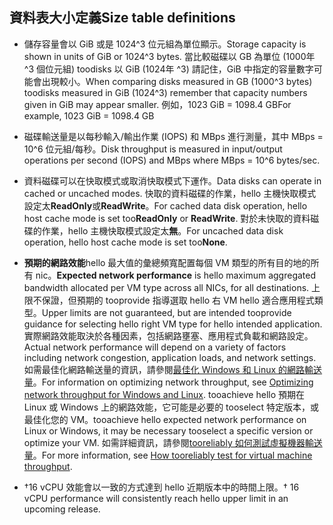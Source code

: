 
## <a name="size-table-definitions"></a><span data-ttu-id="8a5c8-101">資料表大小定義</span><span class="sxs-lookup"><span data-stu-id="8a5c8-101">Size table definitions</span></span>

- <span data-ttu-id="8a5c8-102">儲存容量會以 GiB 或是 1024^3 位元組為單位顯示。</span><span class="sxs-lookup"><span data-stu-id="8a5c8-102">Storage capacity is shown in units of GiB or 1024^3 bytes.</span></span> <span data-ttu-id="8a5c8-103">當比較磁碟以 GB 為單位 (1000年 ^3 個位元組) toodisks 以 GiB (1024年 ^3) 請記住，GiB 中指定的容量數字可能會出現較小。</span><span class="sxs-lookup"><span data-stu-id="8a5c8-103">When comparing disks measured in GB (1000^3 bytes) toodisks measured in GiB (1024^3) remember that capacity numbers given in GiB may appear smaller.</span></span> <span data-ttu-id="8a5c8-104">例如，1023 GiB = 1098.4 GB</span><span class="sxs-lookup"><span data-stu-id="8a5c8-104">For example, 1023 GiB = 1098.4 GB</span></span>
- <span data-ttu-id="8a5c8-105">磁碟輸送量是以每秒輸入/輸出作業 (IOPS) 和 MBps 進行測量，其中 MBps = 10^6 位元組/每秒。</span><span class="sxs-lookup"><span data-stu-id="8a5c8-105">Disk throughput is measured in input/output operations per second (IOPS) and MBps where MBps = 10^6 bytes/sec.</span></span>
- <span data-ttu-id="8a5c8-106">資料磁碟可以在快取模式或取消快取模式下運作。</span><span class="sxs-lookup"><span data-stu-id="8a5c8-106">Data disks can operate in cached or uncached modes.</span></span> <span data-ttu-id="8a5c8-107">快取的資料磁碟的作業，hello 主機快取模式設定太**ReadOnly**或**ReadWrite**。</span><span class="sxs-lookup"><span data-stu-id="8a5c8-107">For cached data disk operation, hello host cache mode is set too**ReadOnly** or **ReadWrite**.</span></span>  <span data-ttu-id="8a5c8-108">對於未快取的資料磁碟的作業，hello 主機快取模式設定太**無**。</span><span class="sxs-lookup"><span data-stu-id="8a5c8-108">For uncached data disk operation, hello host cache mode is set too**None**.</span></span>
- <span data-ttu-id="8a5c8-109">**預期的網路效能**hello 最大值的彙總頻寬配置每個 VM 類型的所有目的地的所有 nic。</span><span class="sxs-lookup"><span data-stu-id="8a5c8-109">**Expected network performance** is hello maximum aggregated bandwidth allocated per VM type across all NICs, for all destinations.</span></span> <span data-ttu-id="8a5c8-110">上限不保證，但預期的 tooprovide 指導選取 hello 右 VM hello 適合應用程式類型。</span><span class="sxs-lookup"><span data-stu-id="8a5c8-110">Upper limits are not guaranteed, but are intended tooprovide guidance for selecting hello right VM type for hello intended application.</span></span> <span data-ttu-id="8a5c8-111">實際網路效能取決於各種因素，包括網路壅塞、應用程式負載和網路設定。</span><span class="sxs-lookup"><span data-stu-id="8a5c8-111">Actual network performance will depend on a variety of factors including network congestion, application loads, and network settings.</span></span> <span data-ttu-id="8a5c8-112">如需最佳化網路輸送量的資訊，請參閱[最佳化 Windows 和 Linux 的網路輸送量](../articles/virtual-network/virtual-network-optimize-network-bandwidth.md)。</span><span class="sxs-lookup"><span data-stu-id="8a5c8-112">For information on optimizing network throughput, see [Optimizing network throughput for Windows and Linux](../articles/virtual-network/virtual-network-optimize-network-bandwidth.md).</span></span> <span data-ttu-id="8a5c8-113">tooachieve hello 預期在 Linux 或 Windows 上的網路效能，它可能是必要的 tooselect 特定版本，或最佳化您的 VM。</span><span class="sxs-lookup"><span data-stu-id="8a5c8-113">tooachieve hello expected network performance on Linux or Windows, it may be necessary tooselect a specific version or optimize your VM.</span></span> <span data-ttu-id="8a5c8-114">如需詳細資訊，請參閱[tooreliably 如何測試虛擬機器輸送量](../articles/virtual-network/virtual-network-bandwidth-testing.md)。</span><span class="sxs-lookup"><span data-stu-id="8a5c8-114">For more information, see [How tooreliably test for virtual machine throughput](../articles/virtual-network/virtual-network-bandwidth-testing.md).</span></span>

- <span data-ttu-id="8a5c8-115">&#8224;16 vCPU 效能會以一致的方式達到 hello 近期版本中的時間上限。</span><span class="sxs-lookup"><span data-stu-id="8a5c8-115">&#8224; 16 vCPU performance will consistently reach hello upper limit in an upcoming release.</span></span>


